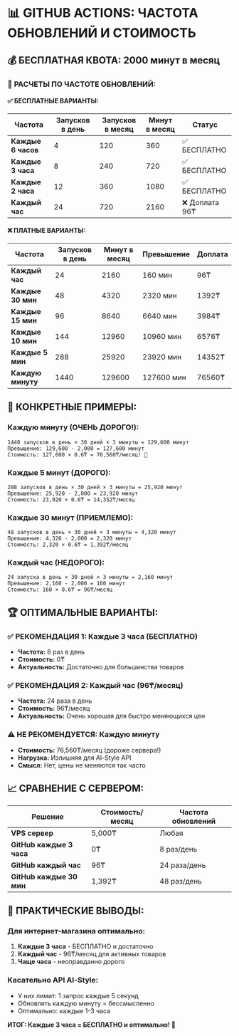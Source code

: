 # 📊 GITHUB ACTIONS: ЧАСТОТА ОБНОВЛЕНИЙ И СТОИМОСТЬ

## 💰 БЕСПЛАТНАЯ КВОТА: 2000 минут в месяц

### 📅 **РАСЧЕТЫ ПО ЧАСТОТЕ ОБНОВЛЕНИЙ:**

#### ✅ **БЕСПЛАТНЫЕ ВАРИАНТЫ:**

| Частота | Запусков в день | Запусков в месяц | Минут в месяц | Статус |
|---------|----------------|------------------|---------------|--------|
| **Каждые 6 часов** | 4 | 120 | 360 | ✅ БЕСПЛАТНО |
| **Каждые 3 часа** | 8 | 240 | 720 | ✅ БЕСПЛАТНО |
| **Каждые 2 часа** | 12 | 360 | 1080 | ✅ БЕСПЛАТНО |
| **Каждый час** | 24 | 720 | 2160 | ❌ Доплата 96₸ |

#### ❌ **ПЛАТНЫЕ ВАРИАНТЫ:**

| Частота | Запусков в день | Минут в месяц | Превышение | Доплата |
|---------|----------------|---------------|------------|---------|
| **Каждый час** | 24 | 2160 | 160 мин | 96₸ |
| **Каждые 30 мин** | 48 | 4320 | 2320 мин | 1392₸ |
| **Каждые 15 мин** | 96 | 8640 | 6640 мин | 3984₸ |
| **Каждые 10 мин** | 144 | 12960 | 10960 мин | 6576₸ |
| **Каждые 5 мин** | 288 | 25920 | 23920 мин | 14352₸ |
| **Каждую минуту** | 1440 | 129600 | 127600 мин | 76560₸ |

## 🎯 **КОНКРЕТНЫЕ ПРИМЕРЫ:**

### **Каждую минуту (ОЧЕНЬ ДОРОГО!):**
```
1440 запусков в день × 30 дней × 3 минуты = 129,600 минут
Превышение: 129,600 - 2,000 = 127,600 минут
Стоимость: 127,600 × 0.6₸ = 76,560₸/месяц! 💸
```

### **Каждые 5 минут (ДОРОГО):**
```
288 запусков в день × 30 дней × 3 минуты = 25,920 минут
Превышение: 25,920 - 2,000 = 23,920 минут
Стоимость: 23,920 × 0.6₸ = 14,352₸/месяц
```

### **Каждые 30 минут (ПРИЕМЛЕМО):**
```
48 запусков в день × 30 дней × 3 минуты = 4,320 минут
Превышение: 4,320 - 2,000 = 2,320 минут
Стоимость: 2,320 × 0.6₸ = 1,392₸/месяц
```

### **Каждый час (НЕДОРОГО):**
```
24 запуска в день × 30 дней × 3 минуты = 2,160 минут
Превышение: 2,160 - 2,000 = 160 минут
Стоимость: 160 × 0.6₸ = 96₸/месяц
```

## 🏆 **ОПТИМАЛЬНЫЕ ВАРИАНТЫ:**

### ✅ **РЕКОМЕНДАЦИЯ 1: Каждые 3 часа (БЕСПЛАТНО)**
- **Частота:** 8 раз в день
- **Стоимость:** 0₸
- **Актуальность:** Достаточно для большинства товаров

### ✅ **РЕКОМЕНДАЦИЯ 2: Каждый час (96₸/месяц)**
- **Частота:** 24 раза в день  
- **Стоимость:** 96₸/месяц
- **Актуальность:** Очень хорошая для быстро меняющихся цен

### ⚠️ **НЕ РЕКОМЕНДУЕТСЯ: Каждую минуту**
- **Стоимость:** 76,560₸/месяц (дороже сервера!)
- **Нагрузка:** Излишняя для Al-Style API
- **Смысл:** Нет, цены не меняются так часто

## 📈 **СРАВНЕНИЕ С СЕРВЕРОМ:**

| Решение | Стоимость/месяц | Частота обновлений |
|---------|-----------------|-------------------|
| **VPS сервер** | 5,000₸ | Любая |
| **GitHub каждые 3 часа** | 0₸ | 8 раз/день |
| **GitHub каждый час** | 96₸ | 24 раза/день |
| **GitHub каждые 30 мин** | 1,392₸ | 48 раз/день |

## 🎯 **ПРАКТИЧЕСКИЕ ВЫВОДЫ:**

### **Для интернет-магазина оптимально:**
1. **Каждые 3 часа** - БЕСПЛАТНО и достаточно
2. **Каждый час** - 96₸/месяц для активных товаров
3. **Чаще часа** - неоправданно дорого

### **Касательно API Al-Style:**
- У них лимит: 1 запрос каждые 5 секунд
- Обновлять каждую минуту = бессмысленно
- Оптимально: каждые 1-3 часа

**ИТОГ: Каждые 3 часа = БЕСПЛАТНО и оптимально! 🎯**
